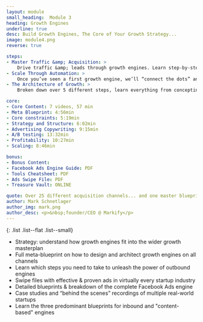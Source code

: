 ```yaml
---
layout: module
small_heading:  Module 3
heading: Growth Engines
underline: true
desc: Build Growth Engines, The Core of Your Growth Strategy...
image: module4.png
reverse: true

steps:
- Master Traffic &amp; Acquisition: >
    Drive traffic &amp; leads through growth engines. Learn step-by-step blueprints for Facebook ads, outbound lead gen and content-based engines.
- Scale Through Automation: >
    Once you’ve seen a first growth engine, we’ll “connect the dots” and give the meta-blueprint that you can apply across any other channel.
- The Architecture of Growth: >
    Broken down over 5 different steps, learn everything from concepting, to A/B testing, tooling and scaling. A very <i>practical</i> module.

core:
- Core Content: 7 videos, 57 min
- Meta Blueprint: 4:56min
- Core constraints: 5:19min
- Strategy and Structure: 6:02min
- Advertising Copywriting: 9:15min
- A/B testing: 13:32min
- Profitability: 10:27min
- Scaling: 8:46min

bonus:
- Bonus Content:
- Facebook Ads Engine Guide: PDF
- Tools Cheatsheet: PDF
- Ads Swipe File: PDF
- Treasure Vault: ONLINE

quote: Over 25 different acquisition channels... and one master blueprint to rule them all!
author: Mark Schnetlager
author_img: mark.png
author_desc: <p>&nbsp;founder/CEO @ Markify</p>
---
```


{: .list .list--flat .list--small}
- Strategy: understand how growth engines fit into the wider growth masterplan
- Full meta-blueprint on how to design and architect growth engines on all channels
- Learn which steps you need to take to unleash the power of outbound engines
- Swipe files with effective & proven ads in virtually every startup industry
- Detailed blueprints &amp; breakdown of the complete Facebook Ads engine
- Case studies and “behind the scenes” recordings of multiple real-world startups
- Learn the three predominant blueprints for inbound and "content-based" engines
